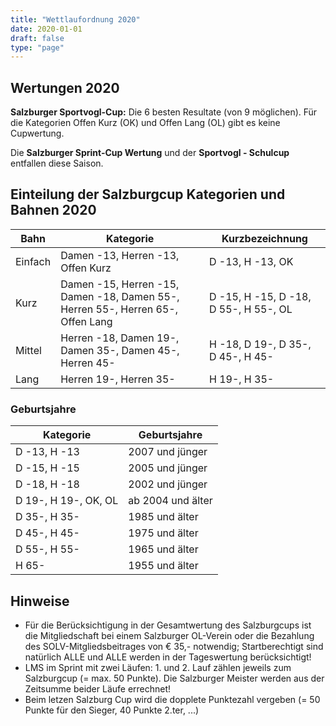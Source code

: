 ```yaml
---
title: "Wettlaufordnung 2020"
date: 2020-01-01
draft: false
type: "page"
---
```


## Wertungen 2020

**Salzburger Sportvogl-Cup:** Die 6 besten Resultate (von 9 möglichen). Für die Kategorien Offen Kurz (OK) und Offen Lang (OL) gibt es keine Cupwertung.

Die **Salzburger Sprint-Cup Wertung** und der **Sportvogl - Schulcup** entfallen diese Saison.

## Einteilung der Salzburgcup Kategorien und Bahnen 2020

<table class="uk-table uk-table-divider uk-table-striped">
    <thead>
        <tr>
            <th>Bahn</th>
            <th>Kategorie</th>
            <th>Kurzbezeichnung</th>
        </tr>
    </thead>
    <tbody>
        <tr>
            <td>Einfach</td>
            <td>Damen -13, Herren -13, Offen Kurz</td>
            <td>D -13, H -13, OK</td>
        </tr>
        <tr>
            <td>Kurz</td>
            <td>Damen -15, Herren -15, Damen -18, Damen 55-, Herren 55-, Herren 65-, Offen Lang</td>
            <td>D -15, H -15, D -18, D 55-, H 55-, OL</td>
        </tr>
        <tr>
            <td>Mittel</td>
            <td>Herren -18, Damen 19-, Damen 35-, Damen 45-, Herren 45-</td>
            <td>H -18, D 19-, D 35-, D 45-, H 45-</td>
        </tr>
        <tr>
            <td>Lang</td>
            <td>Herren 19-, Herren 35-</td>
            <td>H 19-, H 35-</td>
        </tr>
    </tbody>
</table>

### Geburtsjahre

<table class="uk-table uk-table-divider uk-table-striped">
    <thead>
        <tr>
            <th>Kategorie</th>
            <th>Geburtsjahre</th>
        </tr>
    </thead>
    <tbody>
        <tr>
            <td>D -13, H -13</td>
            <td>2007 und jünger</td>
        </tr>
        <tr>
            <td>D -15, H -15</td>
            <td>2005 und jünger</td>
        </tr>
        <tr>
            <td>D -18, H -18</td>
            <td>2002 und jünger</td>
        </tr>
        <tr>
            <td>D 19-, H 19-, OK, OL</td>
            <td>ab 2004 und älter</td>
        </tr>
        <tr>
            <td>D 35-, H 35-</td>
            <td>1985 und älter</td>
        </tr>
        <tr>
            <td>D 45-, H 45-</td>
            <td>1975 und älter</td>
        </tr>
        <tr>
            <td>D 55-, H 55-</td>
            <td>1965 und älter</td>
        </tr>
        <tr>
            <td>H 65-</td>
            <td>1955 und älter</td>
        </tr>
    </tbody>
</table>



## Hinweise

- Für die Berücksichtigung in der Gesamtwertung des Salzburgcups ist die Mitgliedschaft bei einem Salzburger OL-Verein oder die Bezahlung des SOLV-Mitgliedsbeitrages von € 35,- notwendig; Startberechtigt sind natürlich ALLE und ALLE werden in der Tageswertung berücksichtigt!
- LMS im Sprint mit zwei Läufen: 1. und 2. Lauf zählen jeweils zum Salzburgcup (= max. 50 Punkte). Die Salzburger Meister werden aus der Zeitsumme beider Läufe errechnet!
- Beim letzen Salzburg Cup wird die dopplete Punktezahl vergeben (= 50 Punkte für den Sieger, 40 Punkte 2.ter, ...)
